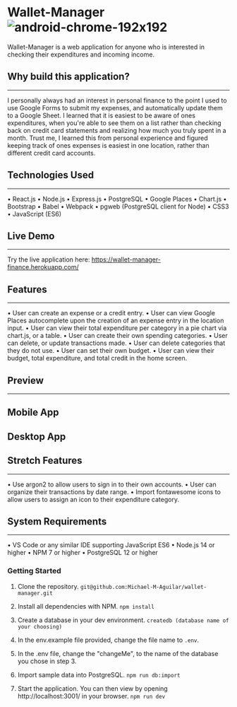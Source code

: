 # Wallet-Manager ![android-chrome-192x192](https://user-images.githubusercontent.com/82178046/133708084-9b8794d5-b113-48a4-bec7-9c9a5dfc7835.png)

Wallet-Manager is a web application for anyone who is interested in checking their expenditures and incoming income. 

## Why build this application?
---
I personally always had an interest in personal finance to the point I used to use Google Forms to submit my expenses, and automatically update them to a Google Sheet. I learned that it is easiest to be aware of ones expenditures, when you're able to see them on a list rather than checking back on credit card statements and realizing how much you truly spent in a month. Trust me, I learned this from personal experience and figured keeping track of ones expenses is easiest in one location, rather than different credit card accounts. 

## Technologies Used
---
• React.js
• Node.js
• Express.js
• PostgreSQL
• Google Places
• Chart.js
• Bootstrap
• Babel
• Webpack
• pgweb (PostgreSQL client for Node)
• CSS3
• JavaScript (ES6)

## Live Demo 
---
Try the live application here: https://wallet-manager-finance.herokuapp.com/

## Features
---
• User can create an expense or a credit entry.
• User can view Google Places autocomplete upon the creation of an expense entry in the location input.
• User can view their total expenditure per category in a pie chart via chart.js, or a table.
• User can create their own spending categories.
• User can delete, or update transactions made.
• User can delete categories that they do not use. 
• User can set their own budget.
• User can view their budget, total expenditure, and total credit in the home screen.

## Preview
---
## Mobile App
## Desktop App


## Stretch Features
---
• Use argon2 to allow users to sign in to their own accounts.
• User can organize their transactions by date range.
• Import fontawesome icons to allow users to assign an icon to their expenditure category. 

## System Requirements 
--- 
• VS Code or any similar IDE supporting JavaScript ES6
• Node.js 14 or higher
• NPM 7 or higher
• PostgreSQL 12 or higher

### Getting Started
1. Clone the repository.
`git@github.com:Michael-M-Aguilar/wallet-manager.git`

2. Install all dependencies with NPM.
`npm install`

3. Create a database in your dev environment.
`createdb (database name of your choosing)`

4. In the env.example file provided, change the file name to `.env`. 
 
5. In the .env file, change the "changeMe", to the name of the database you chose in step 3. 

6. Import sample data into PostgreSQL.
`npm run db:import`

7. Start the application. You can then view by opening http://localhost:3001/ in your browser.
`npm run dev`
